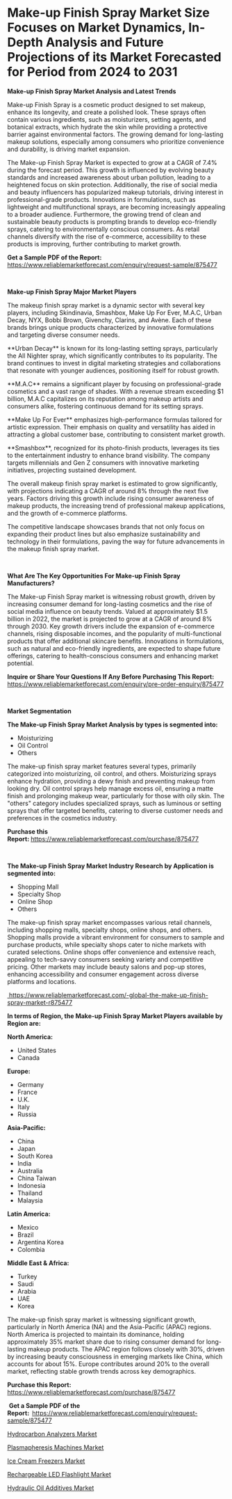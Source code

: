 <p><h1>Make-up Finish Spray Market Size Focuses on Market Dynamics, In-Depth Analysis and Future Projections of its Market Forecasted for Period from 2024 to 2031</h1></p><p><strong>Make-up Finish Spray Market Analysis and Latest Trends</strong></p>
<p><p>Make-up Finish Spray is a cosmetic product designed to set makeup, enhance its longevity, and create a polished look. These sprays often contain various ingredients, such as moisturizers, setting agents, and botanical extracts, which hydrate the skin while providing a protective barrier against environmental factors. The growing demand for long-lasting makeup solutions, especially among consumers who prioritize convenience and durability, is driving market expansion.</p><p>The Make-up Finish Spray Market is expected to grow at a CAGR of 7.4% during the forecast period. This growth is influenced by evolving beauty standards and increased awareness about urban pollution, leading to a heightened focus on skin protection. Additionally, the rise of social media and beauty influencers has popularized makeup tutorials, driving interest in professional-grade products. Innovations in formulations, such as lightweight and multifunctional sprays, are becoming increasingly appealing to a broader audience. Furthermore, the growing trend of clean and sustainable beauty products is prompting brands to develop eco-friendly sprays, catering to environmentally conscious consumers. As retail channels diversify with the rise of e-commerce, accessibility to these products is improving, further contributing to market growth.</p></p>
<p><strong>Get a Sample PDF of the Report:&nbsp;</strong> <a href="https://www.reliablemarketforecast.com/enquiry/request-sample/875477">https://www.reliablemarketforecast.com/enquiry/request-sample/875477</a></p>
<p>&nbsp;</p>
<p><strong>Make-up Finish Spray Major Market Players</strong></p>
<p><p>The makeup finish spray market is a dynamic sector with several key players, including Skindinavia, Smashbox, Make Up For Ever, M.A.C, Urban Decay, NYX, Bobbi Brown, Givenchy, Clarins, and Avène. Each of these brands brings unique products characterized by innovative formulations and targeting diverse consumer needs.</p><p>**Urban Decay** is known for its long-lasting setting sprays, particularly the All Nighter spray, which significantly contributes to its popularity. The brand continues to invest in digital marketing strategies and collaborations that resonate with younger audiences, positioning itself for robust growth.</p><p>**M.A.C** remains a significant player by focusing on professional-grade cosmetics and a vast range of shades. With a revenue stream exceeding $1 billion, M.A.C capitalizes on its reputation among makeup artists and consumers alike, fostering continuous demand for its setting sprays.</p><p>**Make Up For Ever** emphasizes high-performance formulas tailored for artistic expression. Their emphasis on quality and versatility has aided in attracting a global customer base, contributing to consistent market growth.</p><p>**Smashbox**, recognized for its photo-finish products, leverages its ties to the entertainment industry to enhance brand visibility. The company targets millennials and Gen Z consumers with innovative marketing initiatives, projecting sustained development.</p><p>The overall makeup finish spray market is estimated to grow significantly, with projections indicating a CAGR of around 8% through the next five years. Factors driving this growth include rising consumer awareness of makeup products, the increasing trend of professional makeup applications, and the growth of e-commerce platforms.</p><p>The competitive landscape showcases brands that not only focus on expanding their product lines but also emphasize sustainability and technology in their formulations, paving the way for future advancements in the makeup finish spray market.</p></p>
<p>&nbsp;</p>
<p><strong>What Are The Key Opportunities For Make-up Finish Spray Manufacturers?</strong></p>
<p><p>The Make-up Finish Spray market is witnessing robust growth, driven by increasing consumer demand for long-lasting cosmetics and the rise of social media influence on beauty trends. Valued at approximately $1.5 billion in 2022, the market is projected to grow at a CAGR of around 8% through 2030. Key growth drivers include the expansion of e-commerce channels, rising disposable incomes, and the popularity of multi-functional products that offer additional skincare benefits. Innovations in formulations, such as natural and eco-friendly ingredients, are expected to shape future offerings, catering to health-conscious consumers and enhancing market potential.</p></p>
<p><strong>Inquire or Share Your Questions If Any Before Purchasing This Report:</strong> <a href="https://www.reliablemarketforecast.com/enquiry/pre-order-enquiry/875477">https://www.reliablemarketforecast.com/enquiry/pre-order-enquiry/875477</a></p>
<p>&nbsp;</p>
<p><strong>Market Segmentation</strong></p>
<p><strong>The Make-up Finish Spray Market Analysis by types is segmented into:</strong></p>
<p><ul><li>Moisturizing</li><li>Oil Control</li><li>Others</li></ul></p>
<p><p>The make-up finish spray market features several types, primarily categorized into moisturizing, oil control, and others. Moisturizing sprays enhance hydration, providing a dewy finish and preventing makeup from looking dry. Oil control sprays help manage excess oil, ensuring a matte finish and prolonging makeup wear, particularly for those with oily skin. The "others" category includes specialized sprays, such as luminous or setting sprays that offer targeted benefits, catering to diverse customer needs and preferences in the cosmetics industry.</p></p>
<p><strong>Purchase this Report:&nbsp;</strong><a href="https://www.reliablemarketforecast.com/purchase/875477">https://www.reliablemarketforecast.com/purchase/875477</a></p>
<p>&nbsp;</p>
<p><strong>The Make-up Finish Spray Market Industry Research by Application is segmented into:</strong></p>
<p><ul><li>Shopping Mall</li><li>Specialty Shop</li><li>Online Shop</li><li>Others</li></ul></p>
<p><p>The make-up finish spray market encompasses various retail channels, including shopping malls, specialty shops, online shops, and others. Shopping malls provide a vibrant environment for consumers to sample and purchase products, while specialty shops cater to niche markets with curated selections. Online shops offer convenience and extensive reach, appealing to tech-savvy consumers seeking variety and competitive pricing. Other markets may include beauty salons and pop-up stores, enhancing accessibility and consumer engagement across diverse platforms and locations.</p></p>
<p><a href="https://www.reliablemarketforecast.com/-global-the-make-up-finish-spray-market-r875477">&nbsp;https://www.reliablemarketforecast.com/-global-the-make-up-finish-spray-market-r875477</a></p>
<p><strong>In terms of Region, the Make-up Finish Spray Market Players available by Region are:</strong></p>
<p>
    <p> <strong> North America: </strong>
        <ul>
            <li>United States</li>
            <li>Canada</li>
        </ul>
        </p> 
    <p> <strong> Europe: </strong>
        <ul>
            <li>Germany</li>
            <li>France</li>
            <li>U.K.</li>
            <li>Italy</li>
            <li>Russia</li>
        </ul>
        </p> 
    <p> <strong> Asia-Pacific: </strong>
        <ul>
            <li>China</li>
            <li>Japan</li>
            <li>South Korea</li>
            <li>India</li>
            <li>Australia</li>
            <li>China Taiwan</li>
            <li>Indonesia</li>
            <li>Thailand</li>
            <li>Malaysia</li>
        </ul>
        </p> 
    <p> <strong> Latin America: </strong>
        <ul>
            <li>Mexico</li>
            <li>Brazil</li>
            <li>Argentina Korea</li>
            <li>Colombia</li>
        </ul>
        </p> 
    <p> <strong> Middle East & Africa: </strong>
        <ul>
            <li>Turkey</li>
            <li>Saudi</li>
            <li>Arabia</li>
            <li>UAE</li>
            <li>Korea</li>
        </ul>
    </p>
    </p>
<p><p>The make-up finish spray market is witnessing significant growth, particularly in North America (NA) and the Asia-Pacific (APAC) regions. North America is projected to maintain its dominance, holding approximately 35% market share due to rising consumer demand for long-lasting makeup products. The APAC region follows closely with 30%, driven by increasing beauty consciousness in emerging markets like China, which accounts for about 15%. Europe contributes around 20% to the overall market, reflecting stable growth trends across key demographics.</p></p>
<p><strong>Purchase this Report: </strong><a href="https://www.reliablemarketforecast.com/purchase/875477">https://www.reliablemarketforecast.com/purchase/875477</a></p>
<p>&nbsp;<strong>Get a Sample PDF of the Report:&nbsp;&nbsp;</strong><a href="https://www.reliablemarketforecast.com/enquiry/request-sample/875477">https://www.reliablemarketforecast.com/enquiry/request-sample/875477</a></p>
<p><strong></strong></p>
<p><p><a href="https://www.linkedin.com/pulse/hydrocarbon-analyzers-market-overview-regional-outlook-competitive-nmokc?trackingId=RwCcEcudTf%2BFHJlXWnCZow%3D%3D">Hydrocarbon Analyzers Market</a></p><p><a href="https://www.linkedin.com/pulse/comprehensive-analysis-global-plasmapheresis-machines-market-cl3be?trackingId=%2FW%2B4WdxiQvSDypAYTTazxw%3D%3D">Plasmapheresis Machines Market</a></p><p><a href="https://www.linkedin.com/pulse/ice-cream-freezers-market-size-growth-industry-analysis-segmentation-92pzc?trackingId=YB%2BR7d0aQ2O5u%2BlWjyF%2FiA%3D%3D">Ice Cream Freezers Market</a></p><p><a href="https://www.linkedin.com/pulse/rechargeable-led-flashlight-market-size-growing-cagr-103-report-q7wvf?trackingId=dF6W9ByDTHeHV0v6abWh%2BQ%3D%3D">Rechargeable LED Flashlight Market</a></p><p><a href="https://www.linkedin.com/pulse/hydraulic-oil-additives-market-global-regional-analysis-2024-3vqcf?trackingId=ByvZAyWVSRKrELt9Qg5KfQ%3D%3D">Hydraulic Oil Additives Market</a></p></p>